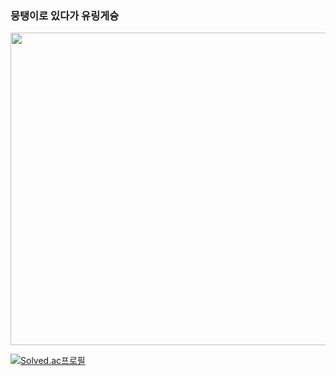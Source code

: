 ### 뭉탱이로 있다가 유링게슝

<img src="https://c.tenor.com/AybAryhIP-sAAAAd/%EC%BC%80%EC%9D%B8-%EC%A3%84%EC%86%A1%ED%95%A9%EB%8B%88%EB%8B%A4.gif" width="800" height="500">

[![Solved.ac프로필](http://mazassumnida.wtf/api/v2/generate_badge?boj=mungtaeng2)](https://solved.ac/mungtaeng2)  
